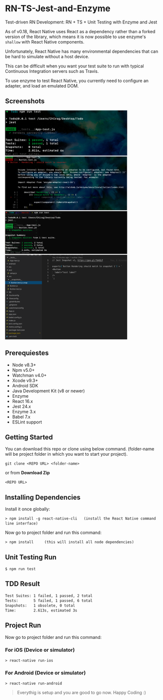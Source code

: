 # RN-TS-Jest-and-Enzyme
Test-driven RN Development: RN + TS + Unit Testing with Enzyme and Jest

As of v0.18, React Native uses React as a dependency rather than a forked version of the library,
which means it is now possible to use enzyme's `shallow` with React Native components.

Unfortunately, React Native has many environmental dependencies that can be hard to simulate without
a host device.

This can be difficult when you want your test suite to run with typical Continuous Integration servers
such as Travis.

To use enzyme to test React Native, you currently need to configure an adapter, and load an emulated DOM.
## Screenshots


<p>
<img src="https://raw.githubusercontent.com/JadavChirag/RN-TS-Jest-and-Enzyme/master/SS/1.png" width = "400">
<img src="https://raw.githubusercontent.com/JadavChirag/RN-TS-Jest-and-Enzyme/master/SS/2.png" alt="upload photo example"width = "400" >
<img src="https://raw.githubusercontent.com/JadavChirag/RN-TS-Jest-and-Enzyme/master/SS/3.png" alt="go to a profile from feed" width = "400">
<img src="https://raw.githubusercontent.com/JadavChirag/RN-TS-Jest-and-Enzyme/master/SS/5.png" width = "400" >
  
</p>

## Prerequiestes
* Node v8.3+
* Npm v5.0+
* Watchman v4.0+
* Xcode v9.3+
* Android SDK
* Java Development Kit (v8 or newer)
* Enzyme 
* React 16.x
* Jest 24.x
* Enzyme 3.x
* Babel 7.x
* ESLint support

## Getting Started

You can download this repo or clone using below command. (folder-name will be project folder in which you want to start your project).
```
git clone <REPO URL> <folder-name>
```
or from **Download Zip**
```
<REPO URL>
```

## Installing Dependencies

Install it once globally:
```
> npm install -g react-native-cli   (install the React Native command line interface)
```
Now go to project folder and run this command:
```
> npm install     (this will install all node dependencies)
```

## Unit Testing Run
```
$ npm run test

```

## TDD Result 

```
Test Suites: 1 failed, 1 passed, 2 total
Tests:       5 failed, 1 passed, 6 total
Snapshots:   1 obsolete, 0 total
Time:        2.613s, estimated 3s

```


## Project Run

Now go to project folder and run this command:

### For iOS (Device or simulator)

```
> react-native run-ios
```

### For Android (Device or simulator)

```
> react-native run-android
```
>Everythig is setup and you are good to go now. Happy Coding :)
